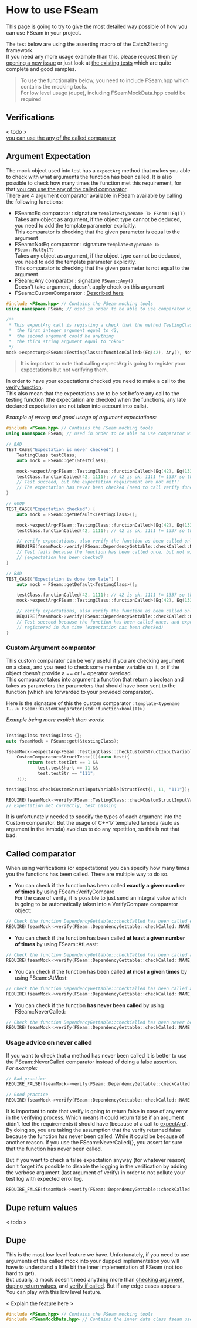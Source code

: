 <a id="top"></a>
# How to use FSeam

This page is going to try to give the most detailed way possible of how you can use FSeam in your project.

The test below are using the asserting macro of the Catch2 testing framework.    
If you need any more usage example than this, please request them by [opening a new issue](https://github.com/FreeYourSoul/FSeam/issues) or just look at [the existing tests](https://github.com/FreeYourSoul/FSeam/tree/master/test) which are quite complete and good samples.

> To use the functionality below, you need to include FSeam.hpp which contains the mocking tools.  
>  For low level usage (dupe), including FSeamMockData.hpp could be required

## Verifications

< todo >  
[you can use the any of the called comparator](testing.md#called-comparator)

## Argument Expectation

The mock object used into test has a ```expectArg``` method that makes you able to check with what arguments the function has been called.
It is also possible to check how many times the function met this requirement, for that [you can use the any of the called comparator](testing.md#called-comparator).  
There are 4 argument comparator available in FSeam available by calling the following functions: 
* FSeam::Eq comparator : signature ```template<typename T> FSeam::Eq(T)```
Takes any object as argument, if the object type cannot be deduced, you need to add the template parameter explicitly.  
This comparator is checking that the given parameter is equal to the argument  
* FSeam::NotEq comparator :  signature ```template<typename T> FSeam::NotEq(T)```  
Takes any object as argument, if the object type cannot be deduced, you need to add the template parameter explicitly.   
This comparator is checking that the given parameter is not equal to the argument
* FSeam::Any comparator : signature ```FSeam::Any()```  
Doesn't take argument, doesn't apply check on this argument   
* FSeam::CustomComparator : [Described here](testing.md#custom-argument-comparator)  

```cpp
#include <FSeam.hpp> // Contains the FSeam mocking tools
using namespace FSeam; // used in order to be able to use comparator without specifying FSeam

/**
 * This expectArg call is registing a check that the method TestingClass::functionCalled is called at least 2 times with
 *  the first integer argument equal to 42,
 *  the second argument could be anything
 *  the third string argument equal to "okok" 
 */
mock->expectArg<FSeam::TestingClass::functionCalled>(Eq(42), Any(), NotEq(std::string("okok"), AtLeast{2}));
```

>It is important to note that calling expectArg is going to register your expectations but not verifying them.

In order to have your expectations checked you need to make a call to the [verify function](testing.md#verifications).  
This also mean that the expectations are to be set before any call to the testing function (the expectation are checked when the functions, any late declared expectation are not taken into account into calls).
  
_Example of wrong and good usage of argument expectations:_

```cpp
#include <FSeam.hpp> // Contains the FSeam mocking tools
using namespace FSeam; // used in order to be able to use comparator without specifying FSeam

// BAD
TEST_CASE("Expectation is never checked") {
    TestingClass testClass;
    auto mock = FSeam::get(&testClass);

    mock->expectArg<FSeam::TestingClass::functionCalled>(Eq(42), Eq(1337)); // add expectation before call
    testClass.functionCalled(42, 1111); // 42 is ok, 1111 != 1337 so the expectation is not met
    // Test succeed, but the expectation requirement are not met!!
    // The expectation has never been checked (need to call verify function).
}

// GOOD
TEST_CASE("Expectation checked") {
    auto mock = FSeam::getDefault<TestingClass>();

    mock->expectArg<FSeam::TestingClass::functionCalled>(Eq(42), Eq(1337)); // add expectation before call
    testClass.functionCalled(42, 1111); // 42 is ok, 1111 != 1337 so the expectation is not met

    // verify expectations, also verify the function as been called only once overall
    REQUIRE(fseamMock->verify(FSeam::DependencyGettable::checkCalled::NAME, 1)); 
    // Test fails because the function has been called once, but not with the good arguments 
    // (expectation has been checked)
}

// BAD
TEST_CASE("Expectation is done too late") {
    auto mock = FSeam::getDefault<TestingClass>();

    testClass.functionCalled(42, 1111); // 42 is ok, 1111 != 1337 so the expectation is not met
    mock->expectArg<FSeam::TestingClass::functionCalled>(Eq(42), Eq(1337)); // add expectation after call (too late)

    // verify expectations, also verify the function as been called only once overall
    REQUIRE(fseamMock->verify(FSeam::DependencyGettable::checkCalled::NAME, 1)); 
    // Test succeed because the function has been called once, and expectation not checked has not 
    // registered in due time (expectation has been checked)
}
```
### Custom Argument comparator

This custom comparator can be very useful if you are checking argument on a class, and you need to check some member variable on it, or if the object doesn't provide a == or != operator overload.  
This comparator takes into argument a function that return a boolean and takes as parameters the parameters that should have been sent to the function (which are forwarded to your provided comparator).

Here is the signature of this the custom comparator : ```template<typename T...> FSeam::CustomComparator(std::function<bool(T)>)```

_Example being more explicit than words:_

```cpp

TestingClass testingClass {};
auto fseamMock = FSeam::get(&testingClass);

fseamMock->expectArg<FSeam::TestingClass::checkCustomStructInputVariable>(
    CustomComparator<StructTest>([](auto test){
        return test.testInt == 1 &&
            test.testShort == 11 &&
            test.testStr == "111";
    }));

testingClass.checkCustomStructInputVariable(StructTest{1, 11, "111"});

REQUIRE(fseamMock->verify(FSeam::TestingClass::checkCustomStructInputVariable::NAME, 1));
// Expectation met correctly, test passing
```

It is unfortunately needed to specify the types of each argument into the Custom comparator. But the usage of C++17 templated lambda (auto as argument in the lambda) avoid us to do any repetition, so this is not that bad.

## Called comparator

When using verifications (or expectations) you can specify how many times you the functions has been called. There are multiple way to do so.
* You can check if the function has been called **exactly a given number of times** by using FSeam::VerifyCompare  
For the case of verify, it is possible to just send an integral value which is going to be automatically taken into a VerifyCompare comparator object:
```cpp
// Check the function DependencyGettable::checkCalled has been called exactly 5 times
REQUIRE(fseamMock->verify(FSeam::DependencyGettable::checkCalled::NAME, FSeam::VerifyCompare{5}));
```

* You can check if the function has been called **at least a given number of times** by using FSeam::AtLeast:
```cpp
// Check the function DependencyGettable::checkCalled has been called at least 5 times
REQUIRE(fseamMock->verify(FSeam::DependencyGettable::checkCalled::NAME, FSeam::AtLeast{5})); 
```

* You can check if the function has been called **at most a given times** by using FSeam::AtMost:
```cpp
// Check the function DependencyGettable::checkCalled has been called at most 5 times
REQUIRE(fseamMock->verify(FSeam::DependencyGettable::checkCalled::NAME, FSeam::AtMost{5})); 
```

* You can check if the function **has never been called** by using FSeam::NeverCalled:
```cpp
// Check the function DependencyGettable::checkCalled has been never been called
REQUIRE(fseamMock->verify(FSeam::DependencyGettable::checkCalled::NAME, FSeam::NeverCalled{})); 
```

### Usage advice on never called

If you want to check that a method has never been called it is better to use the FSeam::NeverCalled comparator instead of doing a false assertion.    
_For example:_ 
```cpp
// Bad practice
REQUIRE_FALSE(fseamMock->verify(FSeam::DependencyGettable::checkCalled::NAME, false));

// Good practice
REQUIRE(fseamMock->verify(FSeam::DependencyGettable::checkCalled::NAME, FSeam::NeverCaled{});
```
It is important to note that verify is going to return false in case of any error in the verifying process. Which means it could return false if an argument didn't feel the requirements it should have (because of a call to [expectArg](testing.md#argument-expectation)).  
By doing so, you are taking the assumption that the verify returned false because the function has never been called. While it could be because of another reason. If you use the FSeam::NeverCalled{}, you assert for sure that the function has never been called.  

But if you want to check a false expectation anyway (for whatever reason) don't forget it's possible to disable the logging in the verification by adding the verbose argument (last argument of verify) in order to not pollute your test log with expected error log.

```cpp
REQUIRE_FALSE(fseamMock->verify(FSeam::DependencyGettable::checkCalled::NAME, AtLeast{1}, false));
```

## Dupe return values

< todo >

## Dupe

This is the most low level feature we have. Unfortunately, if you need to use arguments of the called mock into your dupped implementation you will have to understand a little bit the inner implementation of FSeam (not too hard to get).  
But usually, a mock doesn't need anything more than [checking argument](testing.md#argument-expectation), [duping return values](testing.md#dupe-return-values), and [verify if called](testing.md#verifications). But if any edge cases appears. You can play with this low level feature.

< Explain the feature here >

```cpp
#include <FSeam.hpp> // Contains the FSeam mocking tools
#include <FSeamMockData.hpp> // Contains the inner data class fseam use
```
